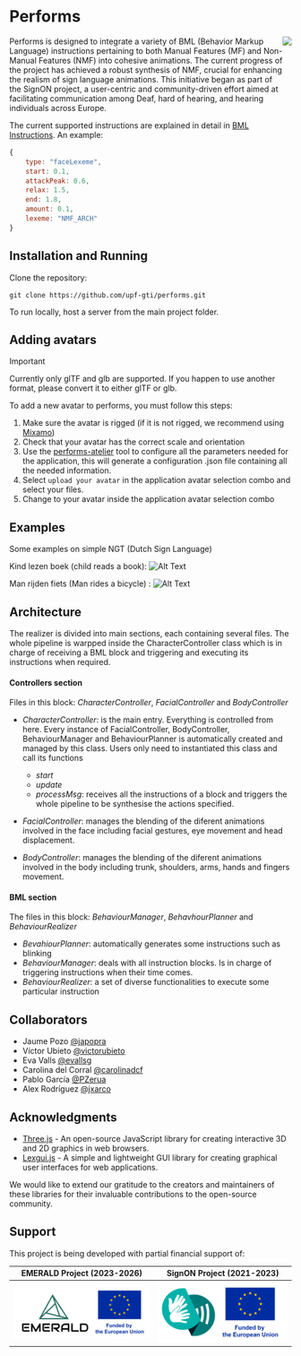 # Performs

<img src="./data/imgs/performs.png" height="200" align="right">

Performs is designed to integrate a variety of BML (Behavior Markup Language) instructions pertaining to both Manual Features (MF) and Non-Manual Features (NMF) into cohesive animations. The current progress of the project has achieved a robust synthesis of NMF, crucial for enhancing the realism of sign language animations. This initiative began as part of the SignON project, a user-centric and community-driven effort aimed at facilitating communication among Deaf, hard of hearing, and hearing individuals across Europe.

The current supported instructions are explained in detail in [BML Instructions](./docs/InstructionsBML.md).
An example:
``` javascript
{
    type: "faceLexeme",
    start: 0.1,
    attackPeak: 0.6,
    relax: 1.5,
    end: 1.8,
    amount: 0.1,
    lexeme: "NMF_ARCH"
}
```
## Installation and Running
Clone the repository:
```
git clone https://github.com/upf-gti/performs.git
```
To run locally, host a server from the main project folder.

## Adding avatars
> [!IMPORTANT]  
> Currently only glTF and glb are supported. If you happen to use another format, please convert it to either glTF or glb.

To add a new avatar to performs, you must follow this steps:

 1. Make sure the avatar is rigged (if it is not rigged, we recommend using [Mixamo](https://www.mixamo.com)) 
 2. Check that your avatar has the correct scale and orientation
 3. Use the [performs-atelier](https://github.com/upf-gti/performs-atelier) tool to configure all the parameters needed for the application, this will generate a configuration .json file containing all the needed information.
 4. Select `upload your avatar` in  the application avatar selection combo and select your files.
 5. Change to your avatar inside the application avatar selection combo

## Examples
Some examples on simple NGT (Dutch Sign Language) 

Kind lezen boek (child reads a book):
![Alt Text](https://iili.io/JYsmKzX.gif) 

Man rijden fiets (Man rides a bicycle) :
![Alt Text](https://iili.io/JYL9aBn.gif)

## Architecture

The realizer is divided into main sections, each containing several files. 
The whole pipeline is warpped inside the CharacterController class which is in charge of receiving a BML block and triggering and executing its instructions when required.

#### __Controllers section__

Files in this block: _CharacterController_, _FacialController_ and _BodyController_

- _CharacterController_: is the main entry. Everything is controlled from here. Every instance of FacialController, BodyController, BehaviourManager and BehaviourPlanner is automatically created and managed by this class.
Users only need to instantiated this class and call its functions
    - _start_
    - _update_
    - _processMsg_: receives all the instructions of a block and triggers the whole pipeline to be synthesise the actions specified. 

- _FacialController_: manages the blending of the diferent animations involved in the face including facial gestures, eye movement and head displacement.

- _BodyController_: manages the blending of the diferent animations involved in the body including trunk, shoulders, arms, hands and fingers movement.

#### __BML section__

The files in this block: _BehaviourManager_, _BehavhourPlanner_ and _BehaviourRealizer_

- _BevahiourPlanner_: automatically generates some instructions such as blinking
- _BehaviourManager_: deals with all instruction blocks. Is in charge of triggering instructions when their time comes.
- _BehaviourRealizer_: a set of diverse functionalities to execute some particular instruction

## Collaborators
- Jaume Pozo [@japopra](https://github.com/japopra)  
- Víctor Ubieto [@victorubieto](https://github.com/victorubieto)
- Eva Valls [@evallsg](https://github.com/evallsg)
- Carolina del Corral [@carolinadcf](https://github.com/carolinadcf)
- Pablo García [@PZerua](https://github.com/PZerua)
- Alex Rodríguez [@jxarco](https://github.com/jxarco)

## Acknowledgments

- [Three.js](https://threejs.org/) - An open-source JavaScript library for creating interactive 3D and 2D graphics in web browsers.
- [Lexgui.js](https://github.com/jxarco/lexgui.js/) - A simple and lightweight GUI library for creating graphical user interfaces for web applications.

We would like to extend our gratitude to the creators and maintainers of these libraries for their invaluable contributions to the open-source community.

## Support

This project is being developed with partial financial support of:

| EMERALD Project (2023-2026) | SignON Project (2021-2023) |
| --- | --- |
| ![miciu](./data/imgs/marco_EMERALD.png) | ![logomaxr](./data/imgs/marco_SignON.png) |

